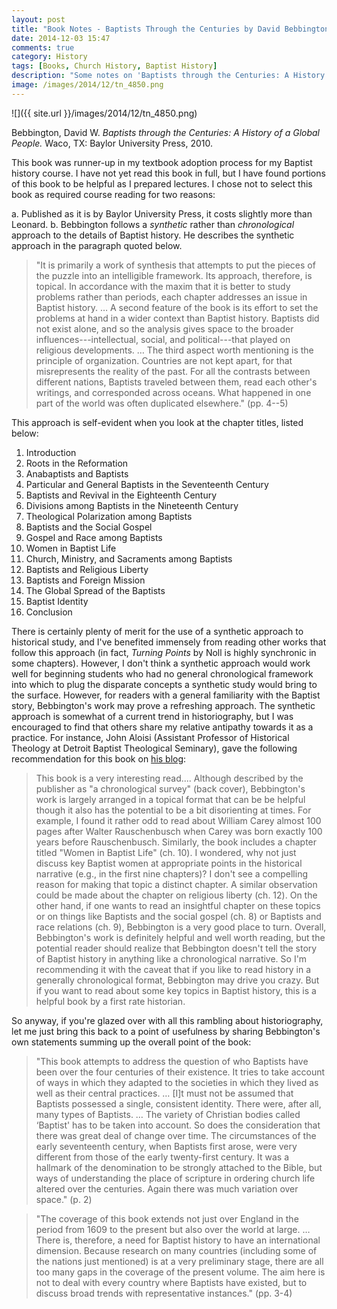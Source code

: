 ```yaml
---
layout: post
title: "Book Notes - Baptists Through the Centuries by David Bebbington"
date: 2014-12-03 15:47
comments: true
category: History
tags: [Books, Church History, Baptist History]
description: "Some notes on 'Baptists through the Centuries: A History of a Global People' by David Bebbington."
image: /images/2014/12/tn_4850.png
---
```


![]({{ site.url }}/images/2014/12/tn_4850.png)

Bebbington, David W. *Baptists through the Centuries: A History of a Global People.* Waco, TX: Baylor University Press, 2010.

This book was runner-up in my textbook adoption process for my Baptist history course. I have not yet read this book in full, but I have found portions of this book to be helpful as I prepared lectures. I chose not to select this book as required course reading for two reasons:

a. Published as it is by Baylor University Press, it costs slightly more than Leonard.
b. Bebbington follows a *synthetic* rather than *chronological* approach to the details of Baptist history. He describes the synthetic approach in the paragraph quoted below.

> "It is primarily a work of synthesis that attempts to put the pieces of the puzzle into an intelligible framework. Its approach, therefore, is topical. In accordance with the maxim that it is better to study problems rather than periods, each chapter addresses an issue in Baptist history. … A second feature of the book is its effort to set the problems at hand in a wider context than Baptist history. Baptists did not exist alone, and so the analysis gives space to the broader influences---intellectual, social, and political---that played on religious developments. … The third aspect worth mentioning is the principle of organization. Countries are not kept apart, for that misrepresents the reality of the past. For all the contrasts between different nations, Baptists traveled between them, read each other's writings, and corresponded across oceans. What happened in one part of the world was often duplicated elsewhere." (pp. 4--5)

This approach is self-evident when you look at the chapter titles, listed below:

1.	Introduction
2.	Roots in the Reformation
3.	Anabaptists and Baptists
4.	Particular and General Baptists in the Seventeenth Century
5.	Baptists and Revival in the Eighteenth Century
6.	Divisions among Baptists in the Nineteenth Century
7.	Theological Polarization among Baptists
8.	Baptists and the Social Gospel
9.	Gospel and Race among Baptists
10.	Women in Baptist Life
11.	Church, Ministry, and Sacraments among Baptists
12.	Baptists and Religious Liberty
13.	Baptists and Foreign Mission
14.	The Global Spread of the Baptists
15.	Baptist Identity
16.	Conclusion

There is certainly plenty of merit for the use of a synthetic approach to historical study, and I've benefited immensely from reading other works that follow this approach (in fact, *Turning Points* by Noll is highly synchronic in some chapters). However, I don't think a synthetic approach would work well for beginning students who had no general chronological framework into which to plug the disparate concepts a synthetic study would bring to the surface. However, for readers with a general familiarity with the Baptist story, Bebbington's work may prove a refreshing approach. The synthetic approach is somewhat of a current trend in historiography, but I was encouraged to find that others share my relative antipathy towards it as a practice. For instance, John Aloisi (Assistant Professor of Historical Theology at Detroit Baptist Theological Seminary), gave the following recommendation for this book on [his blog](http://dbts.edu/blog/learning-about-the-past-exploring-baptist-history/):

> This book is a very interesting read.... Although described by the publisher as "a chronological survey" (back cover), Bebbington's work is largely arranged in a topical format that can be be helpful though it also has the potential to be a bit disorienting at times. For example, I found it rather odd to read about William Carey almost 100 pages after Walter Rauschenbusch when Carey was born exactly 100 years before Rauschenbusch. Similarly, the book includes a chapter titled "Women in Baptist Life" (ch. 10). I wondered, why not just discuss key Baptist women at appropriate points in the historical narrative (e.g., in the first nine chapters)? I don't see a compelling reason for making that topic a distinct chapter. A similar observation could be made about the chapter on religious liberty (ch. 12). On the other hand, if one wants to read an insightful chapter on these topics or on things like Baptists and the social gospel (ch. 8) or Baptists and race relations (ch. 9), Bebbington is a very good place to turn. Overall, Bebbington's work is definitely helpful and well worth reading, but the potential reader should realize that Bebbington doesn't tell the story of Baptist history in anything like a chronological narrative. So I'm recommending it with the caveat that if you like to read history in a generally chronological format, Bebbington may drive you crazy. But if you want to read about some key topics in Baptist history, this is a helpful book by a first rate historian.

So anyway, if you're glazed over with all this rambling about historiography, let me just bring this back to a point of usefulness by sharing Bebbington's own statements summing up the overall point of the book:

> "This book attempts to address the question of who Baptists have been over the four centuries of their existence. It tries to take account of ways in which they adapted to the societies in which they lived as well as their central practices. … [I]t must not be assumed that Baptists possessed a single, consistent identity. There were, after all, many types of Baptists. … The variety of Christian bodies called ‘Baptist' has to be taken into account. So does the consideration that there was great deal of change over time. The circumstances of the early seventeenth century, when Baptists first arose, were very different from those of the early twenty-first century. It was a hallmark of the denomination to be strongly attached to the Bible, but ways of understanding the place of scripture in ordering church life altered over the centuries. Again there was much variation over space." (p. 2)

> "The coverage of this book extends not just over England in the period from 1609 to the present but also over the world at large. … There is, therefore, a need for Baptist history to have an international dimension. Because research on many countries (including some of the nations just mentioned) is at a very preliminary stage, there are all too many gaps in the coverage of the present volume. The aim here is not to deal with every country where Baptists have existed, but to discuss broad trends with representative instances." (pp. 3-4)
